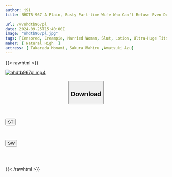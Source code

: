 ```yaml
---
author: j91
title: NHDTB-967 A Plain, Busty Part-time Wife Who Can't Refuse Even During Her Warehouse Shift And Lets You Have Sex With Her Turns Into An Erotic Maniac Who Begs For Creampie With Her Incredible Hip-twisting Movements When In Cowgirl Position 2

url: /v/nhdtb967pl
date: 2024-09-25T15:40:00Z
image: "nhdtb967pl.jpg"
tags: [Censored, Creampie, Married Woman, Slut, Lotion, Ultra-Huge Tits	]
maker: [ Natural High  ]
actress: [ Takarada Monami, Sakura Mahiru ,Amatsuki Azu]
---
```



{{< rawhtml >}}

<div class="video" data-videoid="Vo29WxLgMMTzKx">
    <a href="javascript:;">
        <img src="/v/nhdtb967pl/nhdtb967pl.jpg" width="WIDTH" height="HEIGHT" alt="nhdtb967pl.mp4" loading="lazy">
    </a>
</div>

<script type="text/javascript" src="https://j91.asia/asset/on-demand-st.js"></script>

<br>
  <link rel="stylesheet" href="https://j91.asia/asset/bs5.css">
  
  <center>
  <button class="btn btn-primary" type="button" data-bs-toggle="collapse" data-bs-target=".multi-collapse" aria-expanded="false" aria-controls="multiCollapseExample1 multiCollapseExample2"><h2>Download</h2></button></center>
</p>
<div class="row">
  <div class="col">
    <div class="collapse multi-collapse" id="multiCollapseExample1">
      <div class="card card-body">
	      	      <br>
<div class="buttons">  
<p><a href="/v/nhdtb967pl/st.html" target="_blank"><button class="btn-hover color-3"><i class="fa fa-download"></i> ST</button></a></p></div>
    </div>
  </div>
</div>
  <div class="col">
    <div class="collapse multi-collapse" id="multiCollapseExample2">
      <div class="card card-body">
	      <br>
<div class="buttons">
<p><a href="/v/nhdtb967pl/sw.html" target="_blank"><button class="btn-hover color-2"><i class="fa fa-download"></i> SW</button></a></p></div>
<br><br>
      </div>
    </div>
  </div>
</div>

{{< /rawhtml >}}